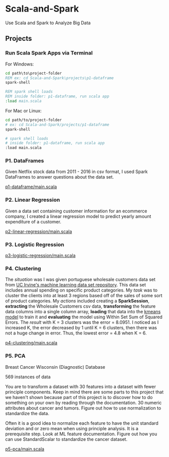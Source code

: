 # Scala-and-Spark
Use Scala and Spark to Analyze Big Data

## Projects

### Run Scala Spark Apps via Terminal

For Windows:

~~~cmd
cd path\to\project-folder
REM ex: cd Scala-and-Spark\projects\p1-dataframe
spark-shell

REM spark shell loads
REM inside folder: p1-dataframe, run scala app
:load main.scala
~~~

For Mac or Linux:

~~~bash
cd path/to/project-folder
# ex: cd Scala-and-Spark/projects/p1-dataframe
spark-shell

# spark shell loads
# inside folder: p1-dataframe, run scala app
:load main.scala
~~~

### P1. DataFrames

Given Netflix stock data from 2011 - 2016 in csv format, I used Spark DataFrames to answer questions about the data set.

[p1-dataframe/main.scala](projects/p1-dataframe/main.scala)

### P2. Linear Regression

Given a data set containing customer information for an ecommerce company, I created a linear regression model to predict yearly amount expenditure of a customer.

[p2-linear-regression/main.scala](projects/p2-linear-regression/main.scala)

### P3. Logistic Regression

[p3-logistic-regression/main.scala](projects/p3-logistic-regression/main.scala)

### P4. Clustering

The _situation_ was I was given portuguese wholesale customers data set from [UC Irvine's machine learning data set repository](http://archive.ics.uci.edu/ml/datasets/Wholesale+customers). This data set includes annual spending on specific product categories. My _task_ was to cluster the clients into at least 3 regions based off of the sales of some sort of product categories. My _actions_ included creating a **SparkSession**, **extracting** the Wholesale Customers csv data, **transforming** the feature data columns into a single column array, **loading** that data into the [kmeans model](https://spark.apache.org/docs/latest/ml-clustering.html#k-means) to train it and **evaluating** the model using Within Set Sum of Squared Errors. The _result_ with K = 3 clusters was the error = 8.0951. I noticed as I increased K, the error decreased by 1 until K = 6 clusters, then there was not a huge change in error. Thus, the lowest error = 4.8 when K = 6.

[p4-clustering/main.scala](projects/p4-clustering/main.scala)

### P5. PCA

Breast Cancer Wisconsin (Diagnostic) Database

569 instances of data

You are to transform a dataset with 30 features into a dataset with fewer principle components. Keep in mind there are some parts to this project that we haven't shown because part of this project is to discover how to do something on your own by reading through the documentation. 30 numeric attributes about cancer and tumors. Figure out how to use normalization to standardize the data.

Often it is a good idea to normalize each feature to have the unit standard deviation and or zero mean when using principle analysis. It is a prerequisite step. Look at ML feature documentation. Figure out how you can use StandardScalar to standardize the cancer dataset.

[p5-pca/main.scala](projects/p5-pca/main.scala)